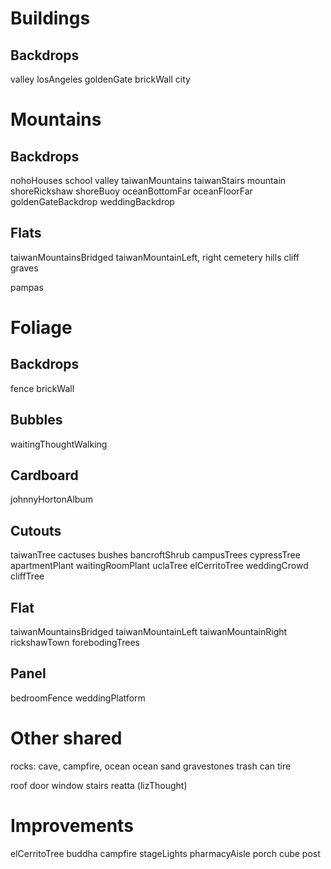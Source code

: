# Buildings
## Backdrops
valley
losAngeles
goldenGate
brickWall
city

# Mountains
## Backdrops
nohoHouses
school
valley
taiwanMountains
taiwanStairs
mountain
shoreRickshaw
shoreBuoy
oceanBottomFar
oceanFloorFar
goldenGateBackdrop
weddingBackdrop

## Flats
taiwanMountainsBridged
taiwanMountainLeft, right
cemetery hills
cliff graves

pampas

# Foliage
## Backdrops
fence
brickWall

## Bubbles
waitingThoughtWalking

## Cardboard
johnnyHortonAlbum

## Cutouts
taiwanTree
cactuses
bushes
bancroftShrub
campusTrees
cypressTree
apartmentPlant
waitingRoomPlant
uclaTree
elCerritoTree
weddingCrowd
cliffTree

## Flat
taiwanMountainsBridged
taiwanMountainLeft
taiwanMountainRight
rickshawTown
forebodingTrees

## Panel
bedroomFence
weddingPlatform

# Other shared
rocks: cave, campfire, ocean
ocean
sand
gravestones
trash can
tire

roof
door
window
stairs
reatta (lizThought)

# Improvements
elCerritoTree
buddha
campfire
stageLights
pharmacyAisle
porch cube post
